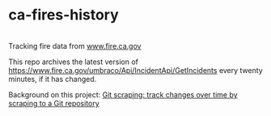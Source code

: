 # ca-fires-history
\
Tracking fire data from www.fire.ca.gov

This repo archives the latest version of https://www.fire.ca.gov/umbraco/Api/IncidentApi/GetIncidents every twenty minutes, if it has changed.

Background on this project: [Git scraping: track changes over time by scraping to a Git repository](https://simonwillison.net/2020/Oct/9/git-scraping/)
